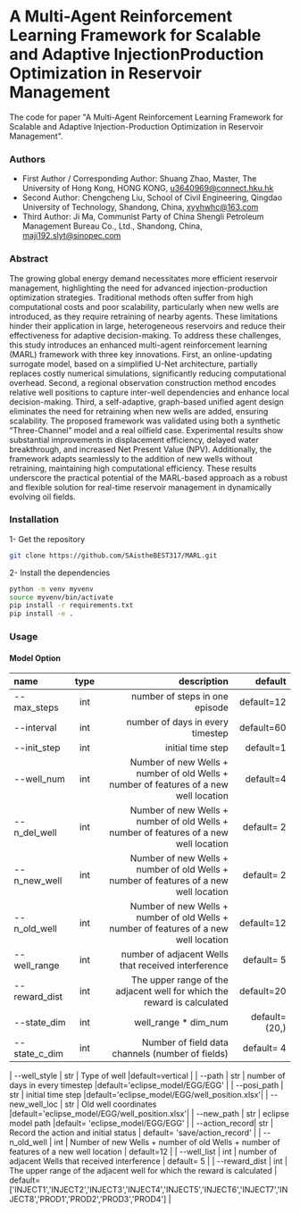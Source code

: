 #  A Multi-Agent Reinforcement Learning Framework for Scalable and Adaptive InjectionProduction Optimization in Reservoir Management

The code for paper "A Multi-Agent Reinforcement Learning Framework for Scalable and Adaptive Injection-Production Optimization in Reservoir Management". 

### Authors
* First Author / Corresponding Author: Shuang Zhao, Master, The University of Hong Kong, HONG KONG, u3640969@connect.hku.hk
* Second Author: Chengcheng Liu, School of Civil Engineering, Qingdao University of Technology, Shandong, China, xyyhwhc@163.com
* Third Author: Ji Ma, Communist Party of China Shengli Petroleum Management Bureau Co., Ltd., Shandong, China, maji192.slyt@sinopec.com

### Abstract
The growing global energy demand necessitates more efficient reservoir management, highlighting the need for advanced injection-production optimization strategies. Traditional methods often suffer from high computational costs and poor scalability, particularly when new wells are introduced, as they require retraining of nearby agents. These limitations hinder their application in large, heterogeneous reservoirs and reduce their effectiveness for adaptive decision-making. To address these challenges, this study introduces an enhanced multi-agent reinforcement learning (MARL) framework with three key innovations. First, an online-updating surrogate model, based on a simplified U-Net architecture, partially replaces costly numerical simulations, significantly reducing computational overhead. Second, a regional observation construction method encodes relative well positions to capture inter-well dependencies and enhance local decision-making. Third, a self-adaptive, graph-based unified agent design eliminates the need for retraining when new wells are added, ensuring scalability. The proposed framework was validated using both a synthetic “Three-Channel” model and a real oilfield case. Experimental results show substantial improvements in displacement efficiency, delayed water breakthrough, and increased Net Present Value (NPV). Additionally, the framework adapts seamlessly to the addition of new wells without retraining, maintaining high computational efficiency. These results underscore the practical potential of the MARL-based approach as a robust and flexible solution for real-time reservoir management in dynamically evolving oil fields.

### Installation 

1- Get the repository
```bash
git clone https://github.com/SAistheBEST317/MARL.git
```
2- Install the dependencies 

```bash
python -m venv myvenv
source myvenv/bin/activate
pip install -r requirements.txt
pip install -e .
```

### Usage

#### Model Option

| name | type | description | default |
|:-------|:-------:|-------:|-------:|
| --max_steps    | int   | number of steps in one episode                                                          |  default=12    |
| --interval     | int   | number of days in every timestep                                                        |  default=60    |
| --init_step    | int   | initial time step                                                                       |  default=1     |
| --well_num     | int   | Number of new Wells + number of old Wells + number of features of a new well location   |  default=4     |
| --n_del_well   | int   | Number of new Wells + number of old Wells + number of features of a new well location   |  default= 2    |
| --n_new_well   | int   | Number of new Wells + number of old Wells + number of features of a new well location   |  default= 2    |
| --n_old_well   | int   | Number of new Wells + number of old Wells + number of features of a new well location   |  default=12    |
| --well_range   | int   | number of adjacent Wells that received interference                                     |  default= 5    |
| --reward_dist  | int   | The upper range of the adjacent well for which the reward is calculated                 |  default=20    |
| --state_dim    | int   | well_range * dim_num                                                                    |  default=(20,) |
| --state_c_dim  | int   | Number of field data channels (number of fields)                                        |  default= 4    |

| --well_style   | str   | Type of well                                                                            |default=vertical                              |
| --path         | str   | number of days in every timestep                                                        |default='eclipse_model/EGG/EGG'               |
| --posi_path    | str   | initial time step                                                                       |default='eclipse_model/EGG/well_position.xlsx'|
| --new_well_loc | str   | Old well coordinates                                                                    |default='eclipse_model/EGG/well_position.xlsx'|
| --new_path     | str   | eclipse model path                                                                      |default= 'eclipse_model/EGG/EGG'              |
| --action_record| str   | Record the action and initial status                                                    |  default= 'save/action_record'               |
| --n_old_well   | int   | Number of new Wells + number of old Wells + number of features of a new well location   |  default=12                                  |
| --well_list    | int   | number of adjacent Wells that received interference                                     |  default= 5                                  |
| --reward_dist  | int   | The upper range of the adjacent well for which the reward is calculated                 |  default=['INJECT1','INJECT2','INJECT3','INJECT4','INJECT5','INJECT6','INJECT7','INJECT8','PROD1','PROD2','PROD3','PROD4']   |

#### 
